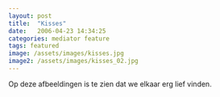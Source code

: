 ```yaml
---
layout: post
title:  "Kisses"
date:   2006-04-23 14:34:25
categories: mediator feature
tags: featured
image: /assets/images/kisses.jpg
image2: /assets/images/kisses_02.jpg
---
```


Op deze afbeeldingen is te zien dat we elkaar erg lief vinden.